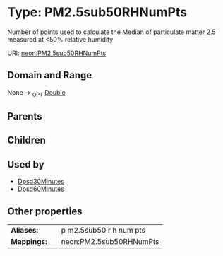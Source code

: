 
# Type: PM2.5sub50RHNumPts


Number of points used to calculate the Median of particulate matter 2.5 measured at <50% relative humidity

URI: [neon:PM2.5sub50RHNumPts](https://data.neonscience.org/PM2.5sub50RHNumPts)


## Domain and Range

None ->  <sub>OPT</sub> [Double](types/Double.md)

## Parents


## Children


## Used by

 * [Dpsd30Minutes](Dpsd30Minutes.md)
 * [Dpsd60Minutes](Dpsd60Minutes.md)

## Other properties

|  |  |  |
| --- | --- | --- |
| **Aliases:** | | p m2.5sub50 r h num pts |
| **Mappings:** | | neon:PM2.5sub50RHNumPts |

